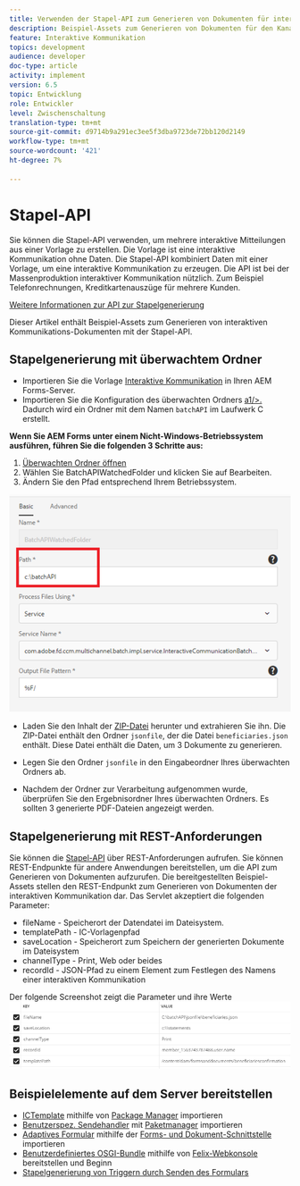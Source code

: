 ```yaml
---
title: Verwenden der Stapel-API zum Generieren von Dokumenten für interaktive Kommunikation
description: Beispiel-Assets zum Generieren von Dokumenten für den Kanal mit der Batch-API
feature: Interaktive Kommunikation
topics: development
audience: developer
doc-type: article
activity: implement
version: 6.5
topic: Entwicklung
role: Entwickler
level: Zwischenschaltung
translation-type: tm+mt
source-git-commit: d9714b9a291ec3ee5f3dba9723de72bb120d2149
workflow-type: tm+mt
source-wordcount: '421'
ht-degree: 7%

---
```



# Stapel-API

Sie können die Stapel-API verwenden, um mehrere interaktive Mitteilungen aus einer Vorlage zu erstellen. Die Vorlage ist eine interaktive Kommunikation ohne Daten. Die Stapel-API kombiniert Daten mit einer Vorlage, um eine interaktive Kommunikation zu erzeugen. Die API ist bei der Massenproduktion interaktiver Kommunikation nützlich. Zum Beispiel Telefonrechnungen, Kreditkartenauszüge für mehrere Kunden.

[Weitere Informationen zur API zur Stapelgenerierung](https://docs.adobe.com/content/help/en/experience-manager-65/forms/interactive-communications/generate-multiple-interactive-communication-using-batch-api.html)

Dieser Artikel enthält Beispiel-Assets zum Generieren von interaktiven Kommunikations-Dokumenten mit der Stapel-API.

## Stapelgenerierung mit überwachtem Ordner

* Importieren Sie die Vorlage [Interaktive Kommunikation](assets/Beneficiaries-confirmation.zip) in Ihren AEM Forms-Server.
* Importieren Sie die Konfiguration des überwachten Ordners [a1/>. ](assets/batch-generation-api.zip) Dadurch wird ein Ordner mit dem Namen `batchAPI` im Laufwerk C erstellt.

**Wenn Sie AEM Forms unter einem Nicht-Windows-Betriebssystem ausführen, führen Sie die folgenden 3 Schritte aus:**

1. [Überwachten Ordner öffnen](http://localhost:4502/libs/fd/core/WatchfolderUI/content/UI.html)
2. Wählen Sie BatchAPIWatchedFolder und klicken Sie auf Bearbeiten.
3. Ändern Sie den Pfad entsprechend Ihrem Betriebssystem.

![path](assets/watched-folder-batch-api-basic.PNG)

* Laden Sie den Inhalt der [ZIP-Datei](assets/jsonfile.zip) herunter und extrahieren Sie ihn. Die ZIP-Datei enthält den Ordner `jsonfile`, der die Datei `beneficiaries.json` enthält. Diese Datei enthält die Daten, um 3 Dokumente zu generieren.

* Legen Sie den Ordner `jsonfile` in den Eingabeordner Ihres überwachten Ordners ab.
* Nachdem der Ordner zur Verarbeitung aufgenommen wurde, überprüfen Sie den Ergebnisordner Ihres überwachten Ordners. Es sollten 3 generierte PDF-Dateien angezeigt werden.

## Stapelgenerierung mit REST-Anforderungen

Sie können die [Stapel-API](https://helpx.adobe.com/de/experience-manager/6-5/forms/javadocs/index.html) über REST-Anforderungen aufrufen. Sie können REST-Endpunkte für andere Anwendungen bereitstellen, um die API zum Generieren von Dokumenten aufzurufen.
Die bereitgestellten Beispiel-Assets stellen den REST-Endpunkt zum Generieren von Dokumenten der interaktiven Kommunikation dar. Das Servlet akzeptiert die folgenden Parameter:

* fileName - Speicherort der Datendatei im Dateisystem.
* templatePath - IC-Vorlagenpfad
* saveLocation - Speicherort zum Speichern der generierten Dokumente im Dateisystem
* channelType - Print, Web oder beides
* recordId - JSON-Pfad zu einem Element zum Festlegen des Namens einer interaktiven Kommunikation

Der folgende Screenshot zeigt die Parameter und ihre Werte
![Beispielanforderung](assets/generate-ic-batch-servlet.PNG)

## Beispielelemente auf dem Server bereitstellen

* [ICTemplate](assets/ICTemplate.zip) mithilfe von [Package Manager](http://localhost:4502/crx/packmgr/index.jsp) importieren
* [Benutzerspez. Sendehandler](assets/BatchAPICustomSubmit.zip) mit [Paketmanager](http://localhost:4502/crx/packmgr/index.jsp) importieren
* [Adaptives Formular](assets/BatchGenerationAPIAF.zip) mithilfe der [Forms- und Dokument-Schnittstelle](http://localhost:4502/aem/forms.html/content/dam/formsanddocuments) importieren
* [Benutzerdefiniertes OSGI-Bundle](assets/batchgenerationapi.batchgenerationapi.core-1.0-SNAPSHOT.jar) mithilfe von [Felix-Webkonsole ](http://localhost:4502/system/console/bundles) bereitstellen und Beginn
* [Stapelgenerierung von Triggern durch Senden des Formulars](http://localhost:4502/content/dam/formsanddocuments/batchgenerationapi/jcr:content?wcmmode=disabled)
